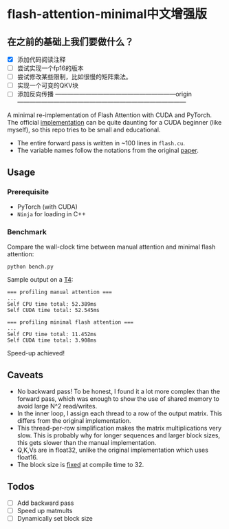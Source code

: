 # flash-attention-minimal中文增强版

## 在之前的基础上我们要做什么？
- [x] 添加代码阅读注释
- [ ] 尝试实现一个fp16的版本
- [ ] 尝试修改某些限制，比如很慢的矩阵乘法。
- [ ] 实现一个可变的QKV块
- [ ] 添加反向传播
————————————————————origin————————————————————————————

A minimal re-implementation of Flash Attention with CUDA and PyTorch. 
The official [implementation](https://github.com/Dao-AILab/flash-attention) can be quite daunting for a CUDA beginner
(like myself), so this repo tries to be small and educational.

* The entire forward pass is written in ~100 lines in `flash.cu`.
* The variable names follow the notations from the original [paper](https://arxiv.org/abs/2205.14135).

## Usage
### Prerequisite
* PyTorch (with CUDA)
* `Ninja` for loading in C++

### Benchmark
Compare the wall-clock time between manual attention and minimal flash attention:
```
python bench.py
```

Sample output on a [T4](https://aws.amazon.com/ec2/instance-types/g4/):
```
=== profiling manual attention ===
...
Self CPU time total: 52.389ms
Self CUDA time total: 52.545ms

=== profiling minimal flash attention === 
...  
Self CPU time total: 11.452ms
Self CUDA time total: 3.908ms
```
Speed-up achieved! 


## Caveats
* No backward pass! To be honest, I found it a lot more complex than the forward pass, which was enough to show the
use of shared memory to avoid large N^2 read/writes.
* In the inner loop, I assign each thread to a row of the output matrix. This differs from the original implementation.
* This thread-per-row simplification makes the matrix multiplications very slow. This is probably why for longer 
sequences and larger block sizes, this gets slower than the manual implementation.
* Q,K,Vs are in float32, unlike the original implementation which uses float16.
* The block size is [fixed](https://github.com/tspeterkim/flash-attention-minimal/blob/9b7ca8ef4e6afdbfeb149a9cd488c8dea9af9ad6/flash.cu#L85) at compile time to 32.

## Todos
- [ ] Add backward pass
- [ ] Speed up matmults
- [ ] Dynamically set block size
